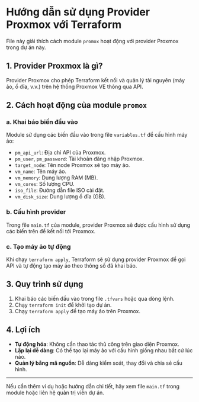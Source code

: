 # Hướng dẫn sử dụng Provider Proxmox với Terraform

File này giải thích cách module `promox` hoạt động với provider Proxmox trong dự án này.

## 1. Provider Proxmox là gì?
Provider Proxmox cho phép Terraform kết nối và quản lý tài nguyên (máy ảo, ổ đĩa, v.v.) trên hệ thống Proxmox VE thông qua API.

## 2. Cách hoạt động của module `promox`

### a. Khai báo biến đầu vào
Module sử dụng các biến đầu vào trong file `variables.tf` để cấu hình máy ảo:
- `pm_api_url`: Địa chỉ API của Proxmox.
- `pm_user`, `pm_password`: Tài khoản đăng nhập Proxmox.
- `target_node`: Tên node Proxmox sẽ tạo máy ảo.
- `vm_name`: Tên máy ảo.
- `vm_memory`: Dung lượng RAM (MB).
- `vm_cores`: Số lượng CPU.
- `iso_file`: Đường dẫn file ISO cài đặt.
- `vm_disk_size`: Dung lượng ổ đĩa (GB).

### b. Cấu hình provider
Trong file `main.tf` của module, provider Proxmox sẽ được cấu hình sử dụng các biến trên để kết nối tới Proxmox.

### c. Tạo máy ảo tự động
Khi chạy `terraform apply`, Terraform sẽ sử dụng provider Proxmox để gọi API và tự động tạo máy ảo theo thông số đã khai báo.

## 3. Quy trình sử dụng
1. Khai báo các biến đầu vào trong file `.tfvars` hoặc qua dòng lệnh.
2. Chạy `terraform init` để khởi tạo dự án.
3. Chạy `terraform apply` để tạo máy ảo trên Proxmox.

## 4. Lợi ích
- **Tự động hóa**: Không cần thao tác thủ công trên giao diện Proxmox.
- **Lặp lại dễ dàng**: Có thể tạo lại máy ảo với cấu hình giống nhau bất cứ lúc nào.
- **Quản lý bằng mã nguồn**: Dễ dàng kiểm soát, thay đổi và chia sẻ cấu hình.

---
Nếu cần thêm ví dụ hoặc hướng dẫn chi tiết, hãy xem file `main.tf` trong module hoặc liên hệ quản trị viên dự án.

